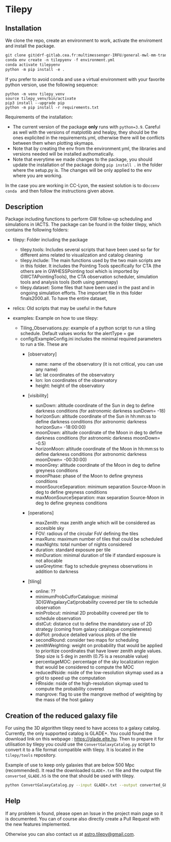 # Tilepy

## Installation

We clone the repo, create an environment to work, activate the enviroment and install the package.

```python
git clone git@drf-gitlab.cea.fr:multimessenger-IRFU/general-mwl-mm-transients-analyses/tilepy.git
conda env create -n tilepyenv -f environment.yml
conda activate tilepyenv
python -m pip install -e .
```

If you prefer to avoid conda and use a virtual environment with your favorite python version, use the following sequence:
```
python -m venv tilepy_venv
source tilepy_venv/bin/activate
pip3 install --upgrade pip
python -m pip install -r requirements.txt
```

Requirements of the installation: 

- The current version of the package **only** runs with `python=3.9`. Careful as well with the versions of matplotlib and healpy, they should be the ones explicited in the requirements.yml, otherwise there will be conflicts between them when plotting skymaps.  
- Note that by creating the env from the environment.yml, the libraries and versions needed will be installed authomatically.
- Note that everytime we made changes to the package, you should update the installation of the package doing ```pip install .``` in the folder where the setup.py is. The changes will be only applied to the env where you are working. 

In the case you are working in CC-Lyon, the easiest solution is to do```ccenv conda ``` and then follow the instructions given above. 

## Description

Package including functions to perform GW follow-up scheduling and simulations in IACTS. The package can be found in the folder tilepy, which contains the following folders: 
 
- tilepy: Folder including the package
    - tilepy.tools: Includes several scripts that have been used so far for different aims related to visualization and catalog cleaning 
    - tilepy.include: The main functions used by the two main scripts are in this folder. It includes the Pointing Tools specifically for CTA (the others are in GWHESSPointing tool which is imported by GWCTAPointingTools), the CTA observation scheduler, simulation tools and analysis tools (both using gammapy)
    - tilepy.dataset: Some files that have been used in the past and in ongoing simulation efforts. The important file in this folder finals2000.all. To have the entire dataset, 

- relics: Old scripts that may be useful in the future

- examples: Example on how to use tilepy:
    - Tiling_Observations.py: example of a python script to run a tiling schedule. Default values works for the alertType = gw
    - config/ExampleConfig.ini includes the minimal required parameters to run a tile. These are 
       - [observatory]
          - name: name of the observatory (it is not critical, you can use any name) 
          - lat: lat coordinates of the observatory 
          - lon: lon coordinates of the observatory 
          - height: height of the observatory 

        - [visibility]
          - sunDown: altitude coordinate of the Sun in deg to define darkness conditions (for astronomic darkness sunDown= -18)
          - horizonSun: altitude coordinate of the Sun in hh:mm:ss to define darkness conditions (for astronomic darkness horizonSun= -18:00:00)
          - moonDown: altitude coordinate of the Moon in deg to define darkness conditions (for astronomic darkness moonDown= -0.5)
          - horizonMoon: altitude coordinate of the Moon in hh:mm:ss to define darkness conditions (for astronomic darkness moonDown= -00:30:00)
          - moonGrey: altitude coordinate of the Moon in deg to define greyness conditions
          - moonPhase: phase of the Moon to define greyness conditions
          - moonSourceSeparation: minimum separation Source-Moon in deg to define greyness conditions
          - maxMoonSourceSeparation: max separation Source-Moon in deg to define greyness conditions

        - [operations]
          - maxZenith: max zenith angle which will be considered as accesible sky
          - FOV: radious of the circular FoV defining the tiles
          - maxRuns: maximum number of tiles that could be scheduled
          - maxNights: total number of nights considered
          - duration: standard exposure per tile 
          - minDuration: minimal duration of tile if standard exposure is not allocable
          - useGreytime: flag to schedule greyness observations in addition to darkness

        - [tiling]
          - online: ??
          - minimumProbCutforCatalogue: minimal 3D(GWxgalaxyCat)probability covered per tile to schedule observation
          - minProbcut:  minimal 2D probability covered per tile to schedule observation
          - distCut: distance cut to define the mandatory use of 2D strategy (coming from galaxy catalogue completeness)
          - doPlot: produce detailed various plots of the tile
          - secondRound: consider two maps for scheduling 
          - zenithWeighting: weight on probability that would be applied to prioritize coordinates that have lower zenith angle values. Step size is 5 deg in zenith (0.75 is a resonable value)
          - percentageMOC: percentage of the sky localization region that would be considered to compute the MOC
          - reducedNside: nside of the low-resolution skymap used as a grid to speed up the computation
          - HRnside: nside of the high-resolution skymap used to compute the probability covered
          - mangrove: flag to use the mangrove method of weighting by the mass of the host galaxy

## Creation of the reduced galaxy file

For using the 3D algorithm tilepy need to have access to a galaxy catalog. Currently, the only supported catalog is GLADE+. You could found the download link on this webpage : https://glade.elte.hu.
Then to prepare it for utilisation by tilepy you could use the `ConvertGalaxyCatalog.py` script to convert it to a file format compatible with tilepy. It is located in the `tilepy/tools` repository.

Example of use to keep only galaxies that are below 500 Mpc (recommended). It read the downloaded `GLADE+.txt` file and the output file `converted_GLADE.h5` is the one that should be used with tilepy.

```bash
python ConvertGalaxyCatalog.py --input GLADE+.txt --output converted_GLADE.h5 --max-luminosity-distance 500
```

## Help
If any problem is found, please open an Issue in the project main page so it is documented. You can of course also directly create a Pull Request with the new features implemented.

Otherwise you can also contact us at astro.tilepy@gmail.com. 
